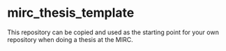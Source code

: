 # mirc_thesis_template
This repository can be copied and used as the starting point for your own repository when doing a thesis at the MIRC.
